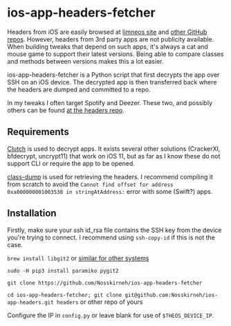 # ios-app-headers-fetcher

Headers from iOS are easily browsed at [limneos site](http://developer.limneos.net/?ios=11.1.2) and [other GitHub repos](https://github.com/nst/iOS-Runtime-Headers/). However, headers from 3rd party apps are not publicity available. When building tweaks that depend on such apps, it's always a cat and mouse game to support their latest versions. Being able to compare classes and methods between versions makes this a lot easier.

ios-app-headers-fetcher is a Python script that first decrypts the app over SSH on an iOS device. The decrypted app is then transferred back where the headers are dumped and committed to a repo.

In my tweaks I often target Spotify and Deezer. These two, and possibly others can be found [at the headers repo](https://github.com/Nosskirneh/ios-app-headers).

## Requirements
[Clutch](https://github.com/KJCracks/Clutch) is used to decrypt apps. It exists several other solutions (CrackerXI, bfdecrypt, uncrypt11) that work on iOS 11, but as far as I know these do not support CLI or require the app to be opened.

[class-dump](http://stevenygard.com/download/class-dump-3.5.dmg) is used for retrieving the headers. I recommend compiling it from scratch to avoid the `Cannot find offset for address 0xa000000001003538 in stringAtAddress:` error with some (Swift?) apps.

## Installation
Firstly, make sure your ssh id_rsa file contains the SSH key from the device you're trying to connect. I recommend using `ssh-copy-id` if this is not the case.

`brew install libgit2` or [similar for other systems](https://github.com/libgit2/pygit2/blob/master/docs/install.rst)

`sudo -H pip3 install paramiko pygit2`

`git clone https://github.com/Nosskirneh/ios-app-headers-fetcher`

`cd ios-app-headers-fetcher; git clone git@github.com:Nosskirneh/ios-app-headers.git headers` or other repo of yours

Configure the IP in `config.py` or leave blank for use of `$THEOS_DEVICE_IP`.
